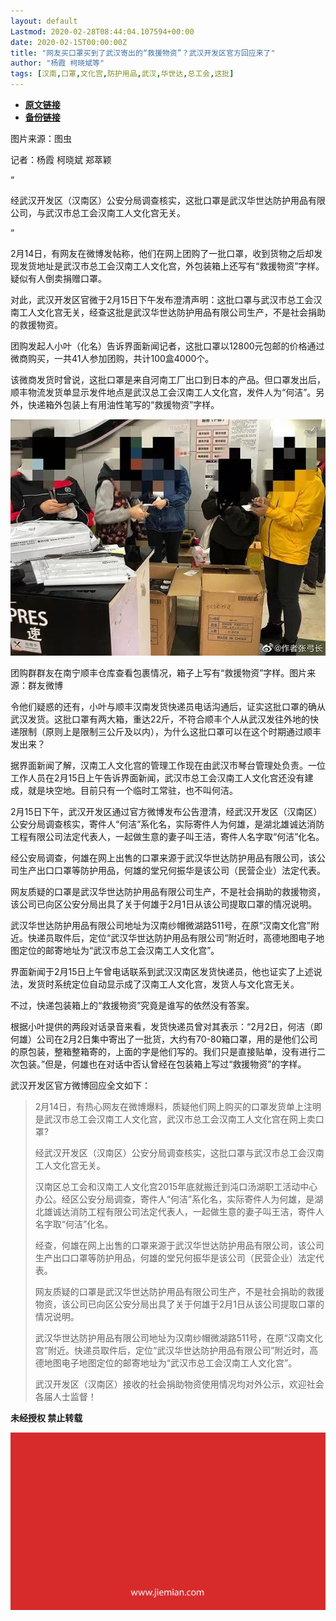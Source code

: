 ```yaml
---
layout: default
Lastmod: 2020-02-28T08:44:04.107594+00:00
date: 2020-02-15T00:00:00Z
title: "网友买口罩买到了武汉寄出的“救援物资”？武汉开发区官方回应来了"
author: "杨霞 柯晓斌等"
tags: [汉南,口罩,文化宫,防护用品,武汉,华世达,总工会,这批]
---
```


* [**原文链接**](http://mp.weixin.qq.com/s?__biz=MjM5NTE0ODc2Nw==&mid=2650463404&idx=1&sn=ea4c3d28bc590cb63b80e090e9440187&chksm=bef29a1c8985130aab98fdbf130e476a1ad66094bc03ccdb8e7096c8f88ccde6a134545d09a5#rd)
* [**备份链接**](http://archive.today/gWKon)


图片来源：图虫

记者：杨霞 柯晓斌 郑萃颖

“

  

经武汉开发区（汉南区）公安分局调查核实，这批口罩是武汉华世达防护用品有限公司，与武汉市总工会汉南工人文化宫无关。

  

”

2月14日，有网友在微博发帖称，他们在网上团购了一批口罩，收到货物之后却发现发货地址是武汉市总工会汉南工人文化宫，外包装箱上还写有“救援物资”字样。疑似有人倒卖捐赠口罩。  

对此，武汉开发区官微于2月15日下午发布澄清声明：这批口罩与武汉市总工会汉南工人文化宫无关，经查这批是武汉华世达防护用品有限公司生产，不是社会捐助的救援物资。

团购发起人小叶（化名）告诉界面新闻记者，这批口罩以12800元包邮的价格通过微商购买，一共41人参加团购，共计100盒4000个。

该微商发货时曾说，这批口罩是来自河南工厂出口到日本的产品。但口罩发出后，顺丰物流发货单显示发件地点是武汉总工会汉南工人文化宫，发件人为“何洁”。另外，快递箱外包装上有用油性笔写的“救援物资”字样。

![](/images/post/6848151cb4bf828dc26ec7ad57106485.jpg)

团购群群友在南宁顺丰仓库查看包裹情况，箱子上写有“救援物资”字样。图片来源：群友微博

令他们疑惑的还有，小叶与顺丰汉南发货快递员电话沟通后，证实这批口罩的确从武汉发货。这批口罩有两大箱，重达22斤，不符合顺丰个人从武汉发往外地的快递限制（原则上是限制三公斤及以内），为什么这批口罩可以在这个时期通过顺丰发出来？

据界面新闻了解，汉南工人文化宫的管理工作现在由武汉市琴台管理处负责。一位工作人员在2月15日上午告诉界面新闻，武汉市总工会汉南工人文化宫还没有建成，就是块空地。目前只有一个临时工常驻，也不叫何洁。

2月15日下午，武汉开发区通过官方微博发布公告澄清，经武汉开发区（汉南区）公安分局调查核实，寄件人“何洁”系化名，实际寄件人为何雄，是湖北雄诚达消防工程有限公司法定代表人，一起做生意的妻子叫王洁，寄件人名字取“何洁”化名。

经公安局调查，何雄在网上出售的口罩来源于武汉华世达防护用品有限公司，该公司生产出口口罩等防护用品，何雄的堂兄何振华是该公司（民营企业）法定代表。

网友质疑的口罩是武汉华世达防护用品有限公司生产，不是社会捐助的救援物资，该公司已向区公安分局出具了关于何雄于2月1日从该公司提取口罩的情况说明。

武汉华世达防护用品有限公司地址为汉南纱帽微湖路511号，在原“汉南文化宫”附近。快递员取件后，定位“武汉华世达防护用品有限公司”附近时，高德地图电子地图定位的邮寄地址为“武汉市总工会汉南工人文化宫”。

界面新闻于2月15日上午曾电话联系到武汉汉南区发货快递员，他也证实了上述说法，发货时系统定位自动显示成了汉南工人文化宫，发货人与文化宫无关。

不过，快递包装箱上的“救援物资”究竟是谁写的依然没有答案。

根据小叶提供的两段对话录音来看，发货快递员曾对其表示：“2月2日，何洁（即何雄）公司在2月2日集中寄出了一批货，大约有70-80箱口罩，用的是他们公司的原包装，整箱整箱寄的，上面的字是他们写的。我们只是直接贴单，没有进行二次包装。”但是，何雄也在对话中否认曾经在包装箱上写过“救援物资”的字样。

武汉开发区官方微博回应全文如下：

> 2月14日，有热心网友在微博爆料，质疑他们网上购买的口罩发货单上注明是武汉市总工会汉南工人文化宫，武汉市总工会汉南工人文化宫在网上卖口罩? 
> 
> 经武汉开发区（汉南区）公安分局调查核实，这批口罩与武汉市总工会汉南工人文化宫无关。
> 
> 汉南区总工会和汉南工人文化宫2015年底就搬迁到沌口汤湖职工活动中心办公。经区公安分局调查，寄件人“何洁”系化名，实际寄件人为何雄，是湖北雄诚达消防工程有限公司法定代表人，一起做生意的妻子叫王洁，寄件人名字取“何洁”化名。
> 
> 经查，何雄在网上出售的口罩来源于武汉华世达防护用品有限公司，该公司生产出口口罩等防护用品，何雄的堂兄何振华是该公司（民营企业）法定代表。
> 
> 网友质疑的口罩是武汉华世达防护用品有限公司生产，不是社会捐助的救援物资，该公司已向区公安分局出具了关于何雄于2月1日从该公司提取口罩的情况说明。
> 
> 武汉华世达防护用品有限公司地址为汉南纱帽微湖路511号，在原“汉南文化宫”附近。快递员取件后，定位“武汉华世达防护用品有限公司”附近时，高德地图电子地图定位的邮寄地址为“武汉市总工会汉南工人文化宫”。
> 
> 武汉开发区（汉南区）接收的社会捐助物资使用情况均对外公示，欢迎社会各届人士监督！

  

**未经授权 禁止转载**

  

  

![](/images/post/3ef9527fd7edfb43b0c70486c7a956af.jpg)

